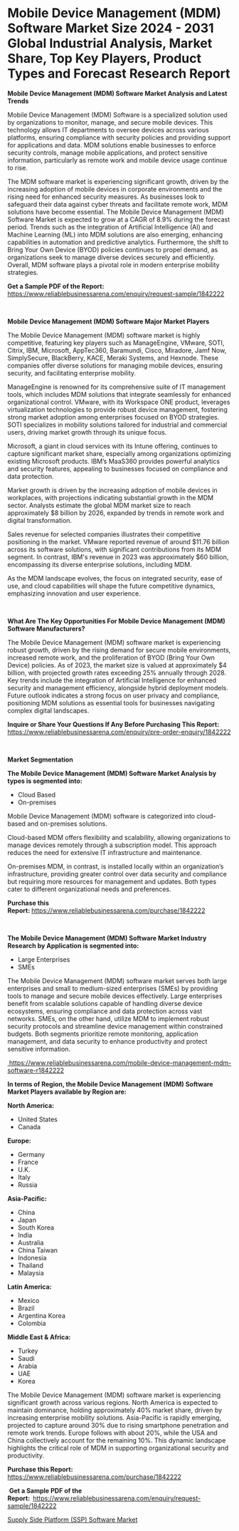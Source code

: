 <p><h1>Mobile Device Management (MDM) Software Market Size 2024 - 2031 Global Industrial Analysis, Market Share, Top Key Players, Product Types and Forecast Research Report</h1></p><p><strong>Mobile Device Management (MDM) Software Market Analysis and Latest Trends</strong></p>
<p><p>Mobile Device Management (MDM) Software is a specialized solution used by organizations to monitor, manage, and secure mobile devices. This technology allows IT departments to oversee devices across various platforms, ensuring compliance with security policies and providing support for applications and data. MDM solutions enable businesses to enforce security controls, manage mobile applications, and protect sensitive information, particularly as remote work and mobile device usage continue to rise.</p><p>The MDM software market is experiencing significant growth, driven by the increasing adoption of mobile devices in corporate environments and the rising need for enhanced security measures. As businesses look to safeguard their data against cyber threats and facilitate remote work, MDM solutions have become essential. The Mobile Device Management (MDM) Software Market is expected to grow at a CAGR of 8.9% during the forecast period. Trends such as the integration of Artificial Intelligence (AI) and Machine Learning (ML) into MDM solutions are also emerging, enhancing capabilities in automation and predictive analytics. Furthermore, the shift to Bring Your Own Device (BYOD) policies continues to propel demand, as organizations seek to manage diverse devices securely and efficiently. Overall, MDM software plays a pivotal role in modern enterprise mobility strategies.</p></p>
<p><strong>Get a Sample PDF of the Report:&nbsp;</strong> <a href="https://www.reliablebusinessarena.com/enquiry/request-sample/1842222?utm_campaign=1932&utm_medium=2&utm_source=Github&utm_content=ia&utm_term=01012025&utm_id=mobile-device-management-mdm-software">https://www.reliablebusinessarena.com/enquiry/request-sample/1842222</a></p>
<p>&nbsp;</p>
<p><strong>Mobile Device Management (MDM) Software Major Market Players</strong></p>
<p><p>The Mobile Device Management (MDM) software market is highly competitive, featuring key players such as ManageEngine, VMware, SOTI, Citrix, IBM, Microsoft, AppTec360, Baramundi, Cisco, Miradore, Jamf Now, SimplySecure, BlackBerry, KACE, Meraki Systems, and Hexnode. These companies offer diverse solutions for managing mobile devices, ensuring security, and facilitating enterprise mobility.</p><p>ManageEngine is renowned for its comprehensive suite of IT management tools, which includes MDM solutions that integrate seamlessly for enhanced organizational control. VMware, with its Workspace ONE product, leverages virtualization technologies to provide robust device management, fostering strong market adoption among enterprises focused on BYOD strategies. SOTI specializes in mobility solutions tailored for industrial and commercial users, driving market growth through its unique focus.</p><p>Microsoft, a giant in cloud services with its Intune offering, continues to capture significant market share, especially among organizations optimizing existing Microsoft products. IBM’s MaaS360 provides powerful analytics and security features, appealing to businesses focused on compliance and data protection.</p><p>Market growth is driven by the increasing adoption of mobile devices in workplaces, with projections indicating substantial growth in the MDM sector. Analysts estimate the global MDM market size to reach approximately $8 billion by 2026, expanded by trends in remote work and digital transformation.</p><p>Sales revenue for selected companies illustrates their competitive positioning in the market. VMware reported revenue of around $11.76 billion across its software solutions, with significant contributions from its MDM segment. In contrast, IBM's revenue in 2023 was approximately $60 billion, encompassing its diverse enterprise solutions, including MDM.</p><p>As the MDM landscape evolves, the focus on integrated security, ease of use, and cloud capabilities will shape the future competitive dynamics, emphasizing innovation and user experience.</p></p>
<p>&nbsp;</p>
<p><strong>What Are The Key Opportunities For Mobile Device Management (MDM) Software Manufacturers?</strong></p>
<p><p>The Mobile Device Management (MDM) software market is experiencing robust growth, driven by the rising demand for secure mobile environments, increased remote work, and the proliferation of BYOD (Bring Your Own Device) policies. As of 2023, the market size is valued at approximately $4 billion, with projected growth rates exceeding 25% annually through 2028. Key trends include the integration of Artificial Intelligence for enhanced security and management efficiency, alongside hybrid deployment models. Future outlook indicates a strong focus on user privacy and compliance, positioning MDM solutions as essential tools for businesses navigating complex digital landscapes.</p></p>
<p><strong>Inquire or Share Your Questions If Any Before Purchasing This Report:</strong> <a href="https://www.reliablebusinessarena.com/enquiry/pre-order-enquiry/1842222?utm_campaign=1932&utm_medium=2&utm_source=Github&utm_content=ia&utm_term=01012025&utm_id=mobile-device-management-mdm-software">https://www.reliablebusinessarena.com/enquiry/pre-order-enquiry/1842222</a></p>
<p>&nbsp;</p>
<p><strong>Market Segmentation</strong></p>
<p><strong>The Mobile Device Management (MDM) Software Market Analysis by types is segmented into:</strong></p>
<p><ul><li>Cloud Based</li><li>On-premises</li></ul></p>
<p><p>Mobile Device Management (MDM) software is categorized into cloud-based and on-premises solutions. </p><p>Cloud-based MDM offers flexibility and scalability, allowing organizations to manage devices remotely through a subscription model. This approach reduces the need for extensive IT infrastructure and maintenance. </p><p>On-premises MDM, in contrast, is installed locally within an organization’s infrastructure, providing greater control over data security and compliance but requiring more resources for management and updates. Both types cater to different organizational needs and preferences.</p></p>
<p><strong>Purchase this Report:&nbsp;</strong><a href="https://www.reliablebusinessarena.com/purchase/1842222?utm_campaign=1932&utm_medium=2&utm_source=Github&utm_content=ia&utm_term=01012025&utm_id=mobile-device-management-mdm-software">https://www.reliablebusinessarena.com/purchase/1842222</a></p>
<p>&nbsp;</p>
<p><strong>The Mobile Device Management (MDM) Software Market Industry Research by Application is segmented into:</strong></p>
<p><ul><li>Large Enterprises</li><li>SMEs</li></ul></p>
<p><p>The Mobile Device Management (MDM) software market serves both large enterprises and small to medium-sized enterprises (SMEs) by providing tools to manage and secure mobile devices effectively. Large enterprises benefit from scalable solutions capable of handling diverse device ecosystems, ensuring compliance and data protection across vast networks. SMEs, on the other hand, utilize MDM to implement robust security protocols and streamline device management within constrained budgets. Both segments prioritize remote monitoring, application management, and data security to enhance productivity and protect sensitive information.</p></p>
<p><a href="https://www.reliablebusinessarena.com/mobile-device-management-mdm-software-r1842222?utm_campaign=1932&utm_medium=2&utm_source=Github&utm_content=ia&utm_term=01012025&utm_id=mobile-device-management-mdm-software">&nbsp;https://www.reliablebusinessarena.com/mobile-device-management-mdm-software-r1842222</a></p>
<p><strong>In terms of Region, the Mobile Device Management (MDM) Software Market Players available by Region are:</strong></p>
<p>
    <p> <strong> North America: </strong>
        <ul>
            <li>United States</li>
            <li>Canada</li>
        </ul>
        </p> 
    <p> <strong> Europe: </strong>
        <ul>
            <li>Germany</li>
            <li>France</li>
            <li>U.K.</li>
            <li>Italy</li>
            <li>Russia</li>
        </ul>
        </p> 
    <p> <strong> Asia-Pacific: </strong>
        <ul>
            <li>China</li>
            <li>Japan</li>
            <li>South Korea</li>
            <li>India</li>
            <li>Australia</li>
            <li>China Taiwan</li>
            <li>Indonesia</li>
            <li>Thailand</li>
            <li>Malaysia</li>
        </ul>
        </p> 
    <p> <strong> Latin America: </strong>
        <ul>
            <li>Mexico</li>
            <li>Brazil</li>
            <li>Argentina Korea</li>
            <li>Colombia</li>
        </ul>
        </p> 
    <p> <strong> Middle East & Africa: </strong>
        <ul>
            <li>Turkey</li>
            <li>Saudi</li>
            <li>Arabia</li>
            <li>UAE</li>
            <li>Korea</li>
        </ul>
    </p>
    </p>
<p><p>The Mobile Device Management (MDM) software market is experiencing significant growth across various regions. North America is expected to maintain dominance, holding approximately 40% market share, driven by increasing enterprise mobility solutions. Asia-Pacific is rapidly emerging, projected to capture around 30% due to rising smartphone penetration and remote work trends. Europe follows with about 20%, while the USA and China collectively account for the remaining 10%. This dynamic landscape highlights the critical role of MDM in supporting organizational security and productivity.</p></p>
<p><strong>Purchase this Report: </strong><a href="https://www.reliablebusinessarena.com/purchase/1842222?utm_campaign=1932&utm_medium=2&utm_source=Github&utm_content=ia&utm_term=01012025&utm_id=mobile-device-management-mdm-software">https://www.reliablebusinessarena.com/purchase/1842222</a></p>
<p>&nbsp;<strong>Get a Sample PDF of the Report:&nbsp;&nbsp;</strong><a href="https://www.reliablebusinessarena.com/enquiry/request-sample/1842222?utm_campaign=1932&utm_medium=2&utm_source=Github&utm_content=ia&utm_term=01012025&utm_id=mobile-device-management-mdm-software">https://www.reliablebusinessarena.com/enquiry/request-sample/1842222</a></p>
<p><strong></strong></p>
<p><p><a href="https://github.com/luckyshygirl/Market-Research-Report-List-7/blob/main/supply-side-platform-ssp-software-market.md?utm_campaign=1932&utm_medium=2&utm_source=Github&utm_content=ia&utm_term=01012025&utm_id=mobile-device-management-mdm-software">Supply Side Platform (SSP) Software Market</a></p></p>